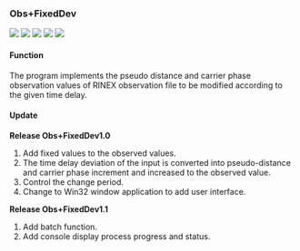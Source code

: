 ### Obs+FixedDev

![](https://img.shields.io/badge/build-passing-brightgreen.svg)
![](https://img.shields.io/badge/platform-VisualStudio-orange.svg)
![](https://img.shields.io/badge/language-c++-yellow.svg)
![](https://img.shields.io/badge/author-Jason%20Ding-blue.svg) ![](https://img.shields.io/badge/license-MIT-ff69b4.svg)

#### Function

 The program implements the pseudo distance and carrier phase observation values of RINEX observation file to be modified according to the given time delay.

#### Update

**Release Obs+FixedDev1.0** 

1. Add fixed values to the observed values.
2. The time delay deviation of the input is converted into pseudo-distance and carrier phase increment and increased to the observed value.
3. Control the change period.
4. Change to Win32 window application to add user interface.

**Release Obs+FixedDev1.1** 

1. Add batch function.
2. Add console display process progress and status.